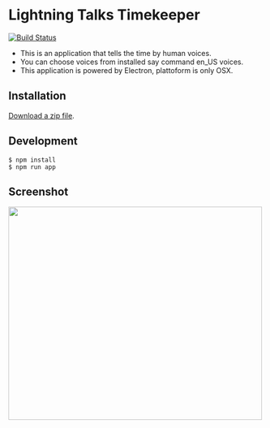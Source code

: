 # Lightning Talks Timekeeper

[![Build Status](https://travis-ci.org/blp1526/lightning-talks-timekeeper.svg?branch=master)](https://travis-ci.org/blp1526/lightning-talks-timekeeper)

* This is an application that tells the time by human voices.
* You can choose voices from installed say command en_US voices.
* This application is powered by Electron, plattoform is only OSX.

## Installation

[Download a zip file](https://github.com/blp1526/lightning-talks-timekeeper/releases).

## Development
```
$ npm install
$ npm run app
```

## Screenshot
<img src="https://cloud.githubusercontent.com/assets/1040576/12479687/34542124-c080-11e5-898a-03cbe5c565bd.png" width="500" height="420">
